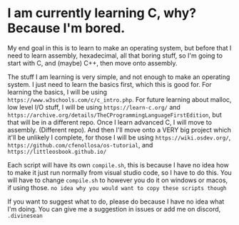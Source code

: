# I am currently learning C, why? Because I'm bored.
My end goal in this is to learn to make an operating system, but before that I need to learn assembly, hexadecimal, all that boring stuff, so I'm going to start with C, and (maybe) C++, then move onto assembly. <br />

The stuff I am learning is very simple, and not enough to make an operating system. I just need to learn the basics first, which this is good for. For learning the basics, I will be using `https://www.w3schools.com/c/c_intro.php`. For future learning about malloc, low level I/O stuff, I will be using `https://learn-c.org/` and `https://archive.org/details/TheCProgrammingLanguageFirstEdition`, but that will be in a different repo. Once I learn advanced C, I will move to assembly. (Different repo). And then I'll move onto a VERY big project which it'll be unlikely I complete, for those I will be using `https://wiki.osdev.org/`, `https://github.com/cfenollosa/os-tutorial`, and `https://littleosbook.github.io/` <br />

Each script will have its own `compile.sh`, this is because I have no idea how to make it just run normally from visual studio code, so I have to do this. You will have to change `compile.sh` to however you do it on windows or macos, if using those. `no idea why you would want to copy these scripts though` <br />

If you want to suggest what to do, please do because I have no idea what I'm doing. You can give me a suggestion in issues or add me on discord, `.divinesean`